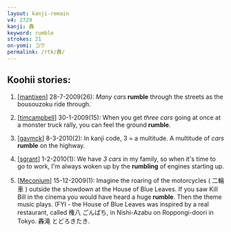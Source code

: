 ```yaml
---
layout: kanji-remain
v4: 2729
kanji: 轟
keyword: rumble
strokes: 21
on-yomi: コウ
permalink: /rtk/轟/
---
```


## Koohii stories: 

1) [<a href="http://kanji.koohii.com/profile/mantixen">mantixen</a>] 28-7-2009(26): <em>Many cars</em><strong> rumble</strong> through the streets as the bousouzoku ride through.

2) [<a href="http://kanji.koohii.com/profile/timcampbell">timcampbell</a>] 30-1-2009(15): When you get <em>three cars</em> going at once at a monster truck rally, you can feel the ground<strong> rumble</strong>.

3) [<a href="http://kanji.koohii.com/profile/gavmck">gavmck</a>] 8-3-2010(2): In kanji code, 3 = a multitude. A multitude of <em>cars</em><strong> rumble</strong> on the highway.

4) [<a href="http://kanji.koohii.com/profile/sgrant">sgrant</a>] 1-2-2010(1): We have <em>3 cars</em> in my family, so when it&#039;s time to go to work, I&#039;m always woken up by the <strong>rumbling</strong> of engines starting up.

5) [<a href="http://kanji.koohii.com/profile/Meconium">Meconium</a>] 15-12-2009(1): Imagine the roaring of the motorcycles ( 二輪車 ) outside the showdown at the House of Blue Leaves. If you saw Kill Bill in the cinema you would have heard a huge<strong> rumble</strong>. Then the theme music plays. (FYI - the House of Blue Leaves was inspired by a real restaurant, called 権八 ごんぱち, in Nishi-Azabu on Roppongi-doori in Tokyo. 轟滝 とどろきたき.

